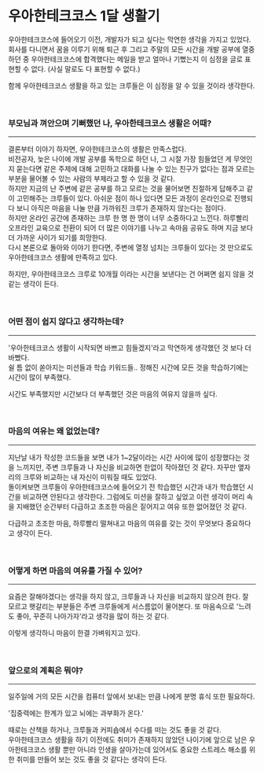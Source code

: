 # 우아한테크코스 1달 생활기

우아한테크코스에 들어오기 이전, 개발자가 되고 싶다는 막연한 생각을 가지고 있었다. 회사를 다니면서 꿈을 이루기 위해 퇴근 후 그리고 주말의 모든 시간을 개발 공부에 열중 하던 중 우아한테크코스에 합격했다는 메일을 받고 얼마나 기뻤는지 이 심정을 글로 표현할 수 없다. (사실 말로도 다 표현할 수 없다.)
<br />

함께 우아한테크코스 생활을 하고 있는 크루들은 이 심정을 알 수 있을 것이라 생각한다.

<br />

### 부모님과 껴안으며 기뻐했던 나, 우아한테크코스 생활은 어때?

---

결론부터 이야기 하자면, 우아한테크코스의 생활은 만족스럽다.
<br />
비전공자, 늦은 나이에 개발 공부를 독학으로 하던 나, 그 시절 가장 힘들었던 게 무엇인지 묻는다면 같은 주제에 대해 고민하고 대화를 나눌 수 있는 친구가 없다는 점과 모르는 부분을 물어볼 수 있는 사람의 부제라고 할 수 있을 것 같다.
<br />
하지만 지금의 난 주변에 같은 공부를 하고 모르는 것을 물어보면 친절하게 답해주고 같이 고민해주는 크루들이 있다. 아쉬운 점이 하나 있다면 모든 과정이 온라인으로 진행되다 보니 아직은 마음을 나눌 만큼 가까워진 크루가 존재하지 않는다는 점이다.
<br />
하지만 온라인 공간에 존재하는 크루 한 명 한 명이 너무 소중하다고 느낀다. 하루빨리 오프라인 교육으로 전환이 되어 더 많은 이야기를 나누고 속마음 공유도 하며 지금 보다 더 가까운 사이가 되기를 희망한다.
<br />
다시 본론으로 돌아와 이야기 한다면, 주변에 열정 넘치는 크루들이 있다는 것 만으로도 우아한테크코스 생활에 만족하고 있다.
<br />

하지만, 우아한테크코스 크루로 10개월 이라는 시간을 보낸다는 건 어쩌면 쉽지 않을 것 같는 생각이 든다.

<br />

### 어떤 점이 쉽지 않다고 생각하는데?

---

'우아한테크코스 생활이 시작되면 바쁘고 힘들겠지'라고 막연하게 생각했던 것 보다 더 바빴다.
<br />
쉴 틈 없이 쏟아지는 미션들과 학습 키워드들.. 정해진 시간에 모든 것을 학습하기에는 시간이 많이 부족했다.
<br />

시간도 부족했지만 시간보다 더 부족했던 것은 마음의 여유지 않을까 싶다.

<br />

### 마음의 여유는 왜 없었는데?

---

지난날 내가 작성한 코드들을 보면 내가 1~2달이라는 시간 사이에 많이 성장했다는 것을 느끼지만, 주변 크루들과 나 자신을 비교하면 한없이 작아졌던 것 같다. 자꾸만 옆자리의 크루와 비교하는 내 자신이 미워질 때도 있었다.
<br />
돌이켜보면 크루들이 우아한테크코스에 들어오기 전 학습했던 시간과 내가 학습했던 시간을 비교하면 안된다고 생각한다. 그럼에도 미션을 잘하고 싶었고 이런 생각이 머리 속을 지배했던 순간부터 다급하고 초조한 마음은 짙어지고 여유 또한 없어졌던 것 같다.
<br />

다급하고 초조한 마음, 하루빨리 떨쳐내고 마음의 여유를 갖는 것이 무엇보다 중요하다고 생각이 든다.

<br />

### 어떻게 하면 마음의 여유를 가질 수 있어?

---

요즘은 잘해야겠다는 생각을 하지 않고, 크루들과 나 자신을 비교하지 않으려 한다. 잘 모르고 햇갈리는 부분들은 주변 크루들에게 서스름없이 물어본다. 또 마음속으로 '느려도 좋아, 꾸준히 나아가자'라고 생각을 많이 하는 것 같다.
<br />

이렇게 생각하니 마음이 한결 가벼워지고 있다.

<br />

### 앞으로의 계획은 뭐야?

---

일주일에 거의 모든 시간을 컴퓨터 앞에서 보내는 만큼 나에게 분명 휴식 또한 필요하다.

'집중력에는 한계가 있고 뇌에는 과부화가 온다.'

때로는 산책을 하거나, 크루들과 커피숍에서 수다를 떠는 것도 좋을 것 같다.
<br />
우아한테크코스 생활을 하기 이전에도 취미가 존재하지 않았던 나이기에 앞으로 남은 우아한테크코스 생활 뿐만 아니라 인생을 살아가는데 있어서도 중요한 스트레스 해소를 위한 취미를 만들어 보는 것도 좋을 것 같다는 생각이 든다.
